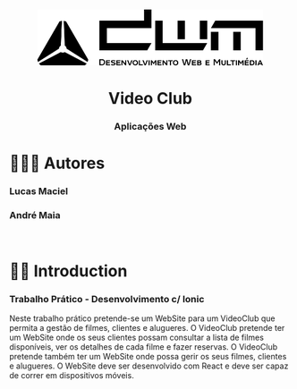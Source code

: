 <br />
<p align="center">
    <img src="DWM.svg" alt="Logo" width="auto" height="100">
  </a>
  <h1 align="center">Video Club</h1>

  <h3 align="center">Aplicações Web</h3>
</p>

# 👨🏽‍💻 Autores
<h3> Lucas Maciel </h3>
<h3> André Maia </h3>
</br>

# 👋🏼 Introduction

<h3>Trabalho Prático - Desenvolvimento c/ Ionic</h3>
Neste trabalho prático pretende-se um WebSite para um VideoClub que permita a gestão de filmes, clientes e alugueres. O VideoClub pretende ter um WebSite onde os seus clientes possam consultar a lista de filmes disponíveis, ver os detalhes de cada filme e fazer reservas. O VideoClub pretende também ter um WebSite onde possa gerir os seus filmes, clientes e alugueres. O WebSite deve ser desenvolvido com React e deve ser capaz de correr em dispositivos móveis.

